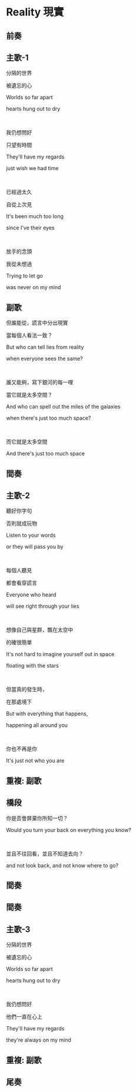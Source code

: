 # Reality 現實

## 前奏

## 主歌-1

分隔的世界

被遺忘的心

Worlds so far apart

hearts hung out to dry

<br>

我仍想問好

只望有時間

They'll have my regards

just wish we had time

<br>

已經過太久

自從上次見

It's been much too long

since I've their eyes

<br>

放手的念頭

我從未想過

Trying to let go

was never on my mind

## 副歌

但誰能從，謊言中分出現實

當每個人看法一致？

But who can tell lies from reality

when everyone sees the same?

<br>

誰又能夠，寫下銀河的每一哩

當它就是太多空間？

And who can spell out the miles of the galaxies

when there's just too much space?

<br>

而它就是太多空間

And there's just too much space

## 間奏

## 主歌-2

聽好你字句

否則就成玩物

Listen to your words

or they will pass you by

<br>

每個人聽見

都會看穿謊言

Everyone who heard

will see right through your lies

<br>

想像自己與星群，飄在太空中

的確很簡單

It's not hard to imagine yourself out in space

floating with the stars

<br>

但當真的發生時，

在那處境下

But with everything that happens,

happening all around you

<br>

你也不再是你

It's just not who you are

## 重複: 副歌

## 橋段

你是否會屏棄你所知一切？

Would you turn your back on everything you know?

<br>

並且不往回看，並且不知道去向？

and not look back, and not know where to go?

## 間奏

## 間奏

## 主歌-3

分隔的世界

被遺忘的心

Worlds so far apart

hearts hung out to dry

<br>

我仍想問好

他們一直在心上

They'll have my regards

they're always on my mind

## 重複: 副歌

## 尾奏

